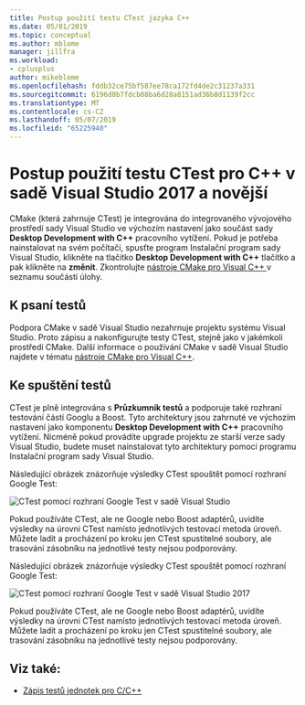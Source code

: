 ```yaml
---
title: Postup použití testu CTest jazyka C++
ms.date: 05/01/2019
ms.topic: conceptual
ms.author: mblome
manager: jillfra
ms.workload:
- cplusplus
author: mikeblome
ms.openlocfilehash: fddb32ce75bf587ee78ca172fd4de2c31237a331
ms.sourcegitcommit: 6196d0b7fdcb08ba6d28a8151ad36b8d1139f2cc
ms.translationtype: MT
ms.contentlocale: cs-CZ
ms.lasthandoff: 05/07/2019
ms.locfileid: "65225940"
---
```

# <a name="how-to-use-ctest-for-c-in-visual-studio-2017-and-later"></a>Postup použití testu CTest pro C++ v sadě Visual Studio 2017 a novější

CMake (která zahrnuje CTest) je integrována do integrovaného vývojového prostředí sady Visual Studio ve výchozím nastavení jako součást sady **Desktop Development with C++** pracovního vytížení. Pokud je potřeba nainstalovat na svém počítači, spusťte program Instalační program sady Visual Studio, klikněte na tlačítko **Desktop Development with C++**  tlačítko a pak klikněte na **změnit**. Zkontrolujte [nástroje CMake pro Visual C++ ](/cpp/ide/cmake-tools-for-visual-cpp) v seznamu součástí úlohy.

## <a name="to-write-tests"></a>K psaní testů

Podpora CMake v sadě Visual Studio nezahrnuje projektu systému Visual Studio. Proto zápisu a nakonfigurujte testy CTest, stejně jako v jakémkoli prostředí CMake. Další informace o používání CMake v sadě Visual Studio najdete v tématu [nástroje CMake pro Visual C++](/cpp/ide/cmake-tools-for-visual-cpp).

## <a name="to-run-tests"></a>Ke spuštění testů

CTest je plně integrována s **Průzkumník testů** a podporuje také rozhraní testování částí Googlu a Boost. Tyto architektury jsou zahrnuté ve výchozím nastavení jako komponentu **Desktop Development with C++** pracovního vytížení. Nicméně pokud provádíte upgrade projektu ze starší verze sady Visual Studio, budete muset nainstalovat tyto architektury pomocí programu Instalační program sady Visual Studio.

Následující obrázek znázorňuje výsledky CTest spouštět pomocí rozhraní Google Test:

![CTest pomocí rozhraní Google Test v sadě Visual Studio](media/ctest-test-explorer.png)

Pokud používáte CTest, ale ne Google nebo Boost adaptérů, uvidíte výsledky na úrovni CTest namísto jednotlivých testovací metoda úroveň. Můžete ladit a procházení po kroku jen CTest spustitelné soubory, ale trasování zásobníku na jednotlivé testy nejsou podporovány.

Následující obrázek znázorňuje výsledky CTest spouštět pomocí rozhraní Google Test:

![CTest pomocí rozhraní Google Test v sadě Visual Studio 2017](media/ctest-test-explorer.png)

Pokud používáte CTest, ale ne Google nebo Boost adaptérů, uvidíte výsledky na úrovni CTest namísto jednotlivých testovací metoda úroveň. Můžete ladit a procházení po kroku jen CTest spustitelné soubory, ale trasování zásobníku na jednotlivé testy nejsou podporovány.

## <a name="see-also"></a>Viz také:

- [Zápis testů jednotek pro C/C++](writing-unit-tests-for-c-cpp.md)